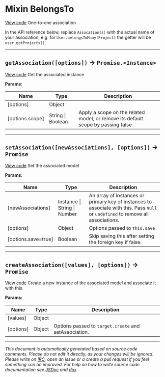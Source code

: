<a name="belongsto"></a>
# Mixin BelongsTo
[View code](https://github.com/sequelize/sequelize/blob/e1de2e37b2301ec55af21f17cf0ac3dbf5d60179/lib/associations/belongs-to.js#L17)
One-to-one association

In the API reference below, replace `Assocation(s)` with the actual name of your association, e.g. for `User.belongsToMany(Project)` the getter will be `user.getProjects()`.


***

<a name="getassociation"></a>
## `getAssociation([options])` -> `Promise.<Instance>`
[View code](https://github.com/sequelize/sequelize/blob/e1de2e37b2301ec55af21f17cf0ac3dbf5d60179/lib/associations/belongs-to.js#L81)
Get the associated instance


**Params:**

| Name | Type | Description |
| ---- | ---- | ----------- |
| [options] | Object |  |
| [options.scope] | String &#124; Boolean | Apply a scope on the related model, or remove its default scope by passing false |


***

<a name="setassociation"></a>
## `setAssociation([newAssociations], [options])` -> `Promise`
[View code](https://github.com/sequelize/sequelize/blob/e1de2e37b2301ec55af21f17cf0ac3dbf5d60179/lib/associations/belongs-to.js#L91)
Set the associated model


**Params:**

| Name | Type | Description |
| ---- | ---- | ----------- |
| [newAssociations] | Instance &#124; String &#124; Number | An array of instances or primary key of instances to associate with this. Pass `null` or `undefined` to remove all associations. |
| [options] | Object | Options passed to `this.save` |
| [options.save=true] | Boolean | Skip saving this after setting the foreign key if false. |


***

<a name="createassociation"></a>
## `createAssociation([values], [options])` -> `Promise`
[View code](https://github.com/sequelize/sequelize/blob/e1de2e37b2301ec55af21f17cf0ac3dbf5d60179/lib/associations/belongs-to.js#L100)
Create a new instance of the associated model and associate it with this.


**Params:**

| Name | Type | Description |
| ---- | ---- | ----------- |
| [values] | Object |  |
| [options] | Object | Options passed to `target.create` and setAssociation. |


***

_This document is automatically generated based on source code comments. Please do not edit it directly, as your changes will be ignored. Please write on <a href="irc://irc.freenode.net/#sequelizejs">IRC</a>, open an issue or a create a pull request if you feel something can be improved. For help on how to write source code documentation see [JSDoc](http://usejsdoc.org) and [dox](https://github.com/tj/dox)_